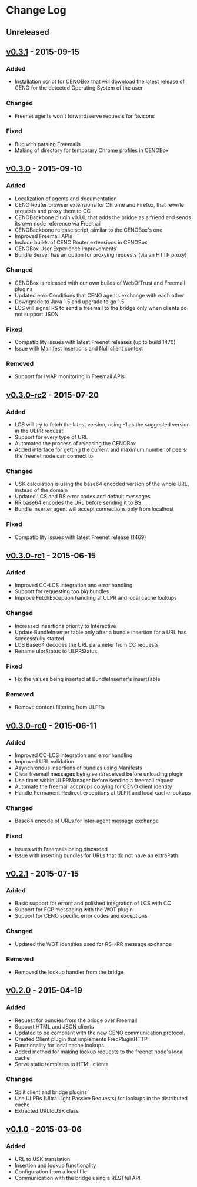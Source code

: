 # Change Log


## Unreleased



## [v0.3.1] - 2015-09-15
### Added
  - Installation script for CENOBox that will download the latest release of CENO for the detected Operating System of the user

### Changed
  - Freenet agents won't forward/serve requests for favicons

### Fixed
  - Bug with parsing Freemails
  - Making of directory for temporary Chrome profiles in CENOBox



## [v0.3.0] - 2015-09-10
### Added
  - Localization of agents and documentation
  - CENO Router browser extensions for Chrome and Firefox, that rewrite requests and proxy them to CC
  - CENOBackbone plugin v0.1.0, that adds the bridge as a friend and sends its own node reference via Freemail
  - CENOBackbone release script, similar to the CENOBox's one
  - Improved Freemail APIs
  - Include builds of CENO Router extensions in CENOBox
  - CENOBox User Experience improvements
  - Bundle Server has an option for proxying requests (via an HTTP proxy)

### Changed
  - CENOBox is released with our own builds of WebOfTrust and Freemail plugins
  - Updated errorConditions that CENO agents exchange with each other
  - Downgrade to Java 1.5 and upgrade to go 1.5
  - LCS will signal RS to send a freemail to the bridge only when clients do not support JSON

### Fixed
  - Compatibility issues with latest Freenet releases (up to build 1470)
  - Issue with Manifest Insertions and Null client context

### Removed
  - Support for IMAP monitoring in Freemail APIs



## [v0.3.0-rc2] - 2015-07-20
### Added
  - LCS will try to fetch the latest version, using -1 as the suggested version in the ULPR request
  - Support for every type of URL
  - Automated the process of releasing the CENOBox
  - Added interface for getting the current and maximum number of peers the freenet node can connect to

### Changed
  - USK calculation is using the base64 encoded version of the whole URL, instead of the domain
  - Updated LCS and RS error codes and default messages
  - RR base64 encodes the URL before sending it to BS
  - Bundle Inserter agent will accept connections only from localhost

### Fixed
  - Compatibility issues with latest Freenet release (1469)



## [v0.3.0-rc1] - 2015-06-15
### Added
  - Improved CC-LCS integration and error handling
  - Support for requesting too big bundles
  - Improve FetchException handling at ULPR and local cache lookups

### Changed
  - Increased insertions priority to Interactive
  - Update BundleInserter table only after a bundle insertion for a URL has successfully started
  - LCS Base64 decodes the URL parameter from CC requests
  - Rename ulprStatus to ULPRStatus

### Fixed
  - Fix the values being inserted at BundleInserter's insertTable

### Removed
  - Remove content filtering from ULPRs



## [v0.3.0-rc0] - 2015-06-11
### Added
  - Improved CC-LCS integration and error handling
  - Improved URL validation
  - Asynchronous insertions of bundles using Manifests
  - Clear freemail messages being sent/received before unloading plugin
  - Use timer within ULPRManager before sending a freemail request
  - Automate the freemail accprops copying for CENO client identity
  - Handle Permanent Redirect exceptions at ULPR and local cache lookups

### Changed
  - Base64 encode of URLs for inter-agent message exchange

### Fixed
  - Issues with Freemails being discarded
  - Issue with inserting bundles for URLs that do not have an extraPath



## [v0.2.1] - 2015-07-15
### Added
  - Basic support for errors and polished integration of LCS with CC
  - Support for FCP messaging with the WOT plugin
  - Support for CENO specific error codes and exceptions

### Changed
  - Updated the WOT identities used for RS->RR message exchange

### Removed
  - Removed the lookup handler from the bridge



## [v0.2.0] - 2015-04-19
### Added
  - Request for bundles from the bridge over Freemail
  - Support HTML and JSON clients
  - Updated to be compliant with the new CENO communication protocol.
  - Created Client plugin that implements FredPluginHTTP
  - Functionality for local cache lookups
  - Added method for making lookup requests to the freenet node's local cache
  - Serve static templates to HTML clients

### Changed
  - Split client and bridge plugins
  - Use ULPRs (Ultra Light Passive Requests) for lookups in the distributed cache
  - Extracted URLtoUSK class



## [v0.1.0] - 2015-03-06
### Added
  - URL to USK translation
  - Insertion and lookup functionality
  - Configuration from a local file
  - Communication with the bridge using a RESTful API.



[Unreleased]: https://github.com/equalitie/ceno/compare/v0.3.1...HEAD
[v0.3.1]: https://github.com/equalitie/ceno/compare/v0.3.0...v0.3.1
[v0.3.0]: https://github.com/equalitie/ceno/compare/v0.3.0-rc2...v0.3.0
[v0.3.0-rc2]: https://github.com/equalitie/ceno/compare/v0.3.0-rc1...v0.3.0-rc2
[v0.3.0-rc1]: https://github.com/equalitie/ceno/compare/v0.3.0-rc0...v0.3.0-rc1
[v0.3.0-rc0]: https://github.com/equalitie/ceno/compare/v0.2.1...v0.3.0-rc0
[v0.2.1]: https://github.com/equalitie/ceno/compare/v0.2.0...v0.2.1
[v0.2.0]: https://github.com/equalitie/ceno/compare/v0.1.0...v0.2.0
[v0.1.0]: https://github.com/equalitie/ceno/compare/48c7c207...v0.1.0
